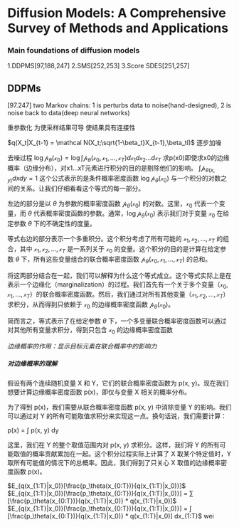 # Diffusion Models: A Comprehensive Survey of Methods and Applications
### Main foundations of diffusion models
1.DDPMS[97,188,247]
2.SMS[252,253]
3.Score SDES[251,257]

## DDPMs
[97.247] two Markov chains: 1 is perturbs data to noise(hand-designed), 2 is noise back to data(deep neural networks)

重参数化 为使采样结果可导 使结果具有连接性

$q(X_t|X_{t-1} = \mathcal N(X_t;\sqrt{1-\beta_t}X_{t-1},\beta_tI)$  逐步加噪



去噪过程
$\log\mathcal p_\theta(\mathcal x_0) = \log\int{\mathcal p_\theta(\mathcal x_0,\mathcal x_1,...,\mathcal x_T)d\mathcal x_1d\mathcal x_2...d\mathcal x_T}$ 求p(x0)即使求x0的边缘概率（边缘分布），对x1...xT元素进行积分的目的是剔除他们的影响。
$\int\mathcal p_{\theta(x,y)}dxdy = 1$
这个公式表示的是条件概率密度函数 $\log\mathcal p_\theta(\mathcal x_0)$ 与一个积分的对数之间的关系。让我们仔细看看这个等式的每一部分。

左边的部分是以 $\theta$ 为参数的概率密度函数 $\mathcal p_\theta(\mathcal x_0)$ 的对数。这里，$\mathcal x_0$ 代表一个变量，而 $\theta$ 代表概率密度函数的参数。通常，$\log\mathcal p_\theta(\mathcal x_0)$ 表示我们对于变量 $\mathcal x_0$ 在给定参数 $\theta$ 下的不确定性的度量。

等式右边的部分表示一个多重积分。这个积分考虑了所有可能的 $\mathcal x_1, \mathcal x_2, ..., \mathcal x_T$ 的组合，其中 $\mathcal x_1, \mathcal x_2, ..., \mathcal x_T$ 是一系列关于 $\mathcal x_0$ 的变量。这个积分的目的是计算在给定参数 $\theta$ 下，所有这些变量组合的联合概率密度函数 $\mathcal p_\theta(\mathcal x_0, \mathcal x_1, ..., \mathcal x_T)$ 的总和。

将这两部分结合在一起，我们可以解释为什么这个等式成立。这个等式实际上是在表示一个边缘化（marginalization）的过程。我们首先有一个关于多个变量（$\mathcal x_0, \mathcal x_1, ..., \mathcal x_T$）的联合概率密度函数。然后，我们通过对所有其他变量（$\mathcal x_1, \mathcal x_2, ..., \mathcal x_T$）求积分，从而得到只依赖于 $\mathcal x_0$ 的边缘概率密度函数 $\mathcal p_\theta(\mathcal x_0)$。

简而言之，等式表示了在给定参数 $\theta$ 下，一个多变量联合概率密度函数可以通过对其他所有变量求积分，得到只包含 $\mathcal x_0$ 的边缘概率密度函数

*边缘概率的作用：显示目标元素在联合概率中的影响力*

##### 对边缘概率的理解
假设有两个连续随机变量 X 和 Y，它们的联合概率密度函数为 p(x, y)。现在我们想要计算边缘概率密度函数 p(x)，即仅与变量 X 相关的概率分布。

为了得到 p(x)，我们需要从联合概率密度函数 p(x, y) 中消除变量 Y 的影响。我们可以通过对 Y 的所有可能取值求积分来实现这一点。换句话说，我们需要计算：

p(x) = ∫ p(x, y) dy

这里，我们在 Y 的整个取值范围内对 p(x, y) 求积分。这样，我们将 Y 的所有可能取值的概率贡献累加在一起。这个积分过程实际上计算了 X 取某个特定值时，Y 取所有可能值的情况下的总概率。因此，我们得到了只关心 X 取值的边缘概率密度函数 p(x)。

$E_{q(x_{1:T}|x_0)}[\frac{p_\theta(x_{0:T})}{q(x_{1:T}|x_0)}]$
$E_{q(x_{1:T}|x_0)}[\frac{p_\theta(x_{0:T})}{q(x_{1:T}|x_0)}] = ∑ [\frac{p_\theta(x_{0:T})}{q(x_{1:T}|x_0)} * q(x_{1:T}|x_0)]$
$E_{q(x_{1:T}|x_0)}[\frac{p_\theta(x_{0:T})}{q(x_{1:T}|x_0)}] = ∫ [\frac{p_\theta(x_{0:T})}{q(x_{1:T}|x_0)} * q(x_{1:T}|x_0)] dx_{1:T}$
wei